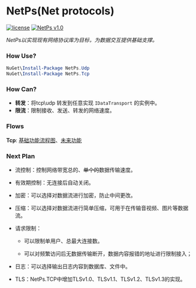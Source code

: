 # NetPs(Net protocols)
[![license](https://img.shields.io/github/license/NetProtocols/NetPs)](https://github.com/NetProtocols/NetPs/blob/main/LICENSE)
[![NetPs v1.0](https://github.com/NetProtocols/NetPs/actions/workflows/dotnet-desktop.yml/badge.svg)](https://github.com/NetProtocols/NetPs/actions/workflows/dotnet-desktop.yml)

*NetPs以实现现有网络协议库为目标，为数据交互提供基础支撑。*

### How Use?

```powershell
NuGet\Install-Package NetPs.Udp
NuGet\Install-Package NetPs.Tcp
```

### How Can?
- **转发**：将tcp\udp 转发到任意实现 ```IDataTransport``` 的实例中。
- **限流**：限制接收、发送、转发的网络速度。

### Flows
**Tcp**: [基础功能流程图](src/NetPs.Tcp/doc/readme.md)、[未来功能](src/NetPs.Tcp/doc/feture.md)

### Next Plan

- 流控制：控制网络带宽总的、~~单个的~~数据传输速度。

- 有效期控制：无连接后自动关闭。

- 加密：可以选择对数据流进行加密，防止中间更改。

- 压缩：可以选择对数据流进行简单压缩，可用于在传输音视频、图片等数据流。

- 请求限制：
  
  - 可以限制单用户、总最大连接数。
  
  - 可以对频繁访问后无数据传输断开，数据内容报错的地址进行限制接入；

- 日志：可以选择输出日志内容到数据库、文件中。

- TLS：NetPs.TCP中增加TLSv1.0、TLSv1.1、TLSv1.2、TLSv1.3的实现。
